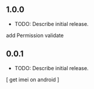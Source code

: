 ## 1.0.0

* TODO: Describe initial release.

add Permission validate

## 0.0.1

* TODO: Describe initial release.

[ get imei on android ]